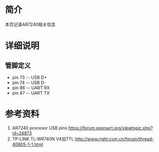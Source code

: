 # 简介 #

本页记录AR7240相关信息


# 详细说明 #

## 管脚定义 ##
  * pin 73 -- USB D+
  * pin 74 -- USB D-
  * pin 86 -- UART RX
  * pin 87 -- UART TX

# 参考资料 #
  1. AR7240 procesor USB pins <a href='https://forum.openwrt.org/viewtopic.php?id=24873'><a href='https://forum.openwrt.org/viewtopic.php?id=24873'>https://forum.openwrt.org/viewtopic.php?id=24873</a></a>
  1. TP-LINK TL-WR740N V4加TTL <a href='http://www.right.com.cn/forum/thread-40805-1-1.html'><a href='http://www.right.com.cn/forum/thread-40805-1-1.html'>http://www.right.com.cn/forum/thread-40805-1-1.html</a></a>
